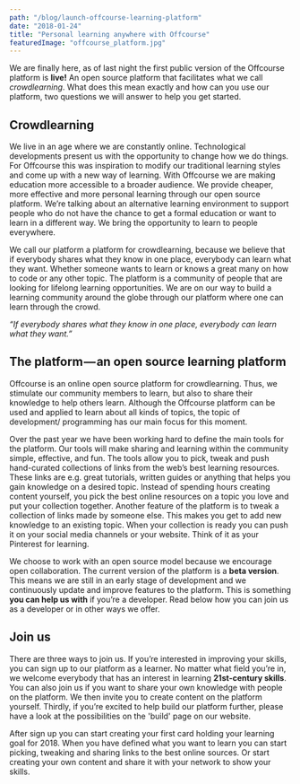 ```yaml
---
path: "/blog/launch-offcourse-learning-platform"
date: "2018-01-24"
title: "Personal learning anywhere with Offcourse"
featuredImage: "offcourse_platform.jpg"
---
```



We are finally here, as of last night the first public version of the Offcourse platform is **live!** An open source platform that facilitates what we call *crowdlearning*. What does this mean exactly and how can you use our platform, two questions we will answer to help you get started.


## Crowdlearning

We live in an age where we are constantly online. Technological developments present us with the opportunity to change how we do things. For Offcourse this was inspiration to modify our traditional learning styles and come up with a new way of learning. With Offcourse we are making education more accessible to a broader audience. We provide cheaper, more effective and more personal learning through our open source platform. We’re talking about an alternative learning environment to support people who do not have the chance to get a formal education or want to learn in a different way. We bring the opportunity to learn to people everywhere.

We call our platform a platform for crowdlearning, because we believe that if everybody shares what they know in one place, everybody can learn what they want. Whether someone wants to learn or knows a great many on how to code or any other topic. The platform is a community of people that are looking for lifelong learning opportunities. We are on our way to build a learning community around the globe through our platform where one can learn through the crowd.

*“If everybody shares what they know in one place, everybody can learn what they want.”*


## The platform — an open source learning platform

Offcourse is an online open source platform for crowdlearning. Thus, we stimulate our community members to learn, but also to share their knowledge to help others learn. Although the Offcourse platform can be used and applied to learn about all kinds of topics, the topic of development/ programming has our main focus for this moment.

Over the past year we have been working hard to define the main tools for the platform. Our tools will make sharing and learning within the community simple, effective, and fun. The tools allow you to pick, tweak and push hand-curated collections of links from the web’s best learning resources. These links are e.g. great tutorials, written guides or anything that helps you gain knowledge on a desired topic. Instead of spending hours creating content yourself, you pick the best online resources on a topic you love and put your collection together. Another feature of the platform is to tweak a collection of links made by someone else. This makes you get to add new knowledge to an existing topic. When your collection is ready you can push it on your social media channels or your website. Think of it as your Pinterest for learning.


We choose to work with an open source model because we encourage open collaboration. The current version of the platform is a **beta version**. This means we are still in an early stage of development and we continuously update and improve features to the platform. This is something **you can help us with** if you’re a developer. Read below how you can join us as a developer or in other ways we offer.


## Join us

There are three ways to join us. If you’re interested in improving your skills, you can sign up to our platform as a learner. No matter what field you’re in, we welcome everybody that has an interest in learning **21st-century skills**. You can also join us if you want to share your own knowledge with people on the platform. We then invite you to create content on the platform yourself. Thirdly, if you’re excited to help build our platform further, please have a look at the possibilities on the 'build' page on our website.

After sign up you can start creating your first card holding your learning goal for 2018. When you have defined what you want to learn you can start picking, tweaking and sharing links to the best online sources. Or start creating your own content and share it with your network to show your skills.
